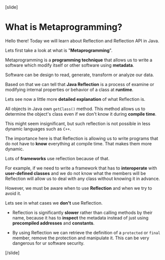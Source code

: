 [slide]

# What is Metaprogramming?

Hello there! Today we will learn about Reflection and Reflection API in Java.

Lets first take a look at what is "**Metaprogramming**".

Metaprogramming is a **programming technique** that allows us to write a software which modify itself or other software using **metadata**.

Software can be design to read, generate, transform or analyze our data.

Based on that we can tell that **Java Reflection** is a process of examine or modifying internal properties or behavior of a class at **runtime**.

Lets see now a little more **detailed explanation** of what Reflection is.

All objects in Java own `getClass()` method. This method allows us to determine the object's class even if we don't know it during **compile time**.

This might seem insignificant, but such reflection is not possible in less dynamic languages such as `C++`.

The importance here is that Reflection is allowing us to write programs that do not have to **know** everything at compile time. That makes them more dynamic.

Lots of **frameworks** use reflection because of that. 

For example, if we need to write a framework that has to **interoperate** with **user-defined classes** and we do not know what the members will be Reflection will allow us to deal with any class without knowing it in advance.

However, we must be aware when to use **Reflection** and when we try to avoid it.


Lets see in what cases we **don't** use Reflection.

- Reflection is significantly **slower** rather than calling methods by their name, because it has to **inspect** the metadata instead of just using **precompiled addresses** and **constants**.

- By using Reflection we can retrieve the definition of a `protected` or `final` member, remove the protection and manipulate it. This can be very dangerous for ur software security.



[/slide]